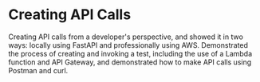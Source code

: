 # Creating API Calls
 Creating API calls from a developer's perspective, and showed it in two ways: locally using FastAPI and professionally using AWS. Demonstrated the process of creating and invoking a test, including the use of a Lambda function and API Gateway, and demonstrated how to make API calls using Postman and curl.
